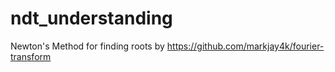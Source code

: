 # ndt_understanding

Newton's Method for finding roots by https://github.com/markjay4k/fourier-transform